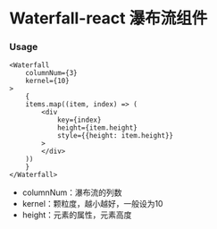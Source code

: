 # Waterfall-react 瀑布流组件

### Usage
```
<Waterfall
    columnNum={3}
    kernel={10}
>
    {
    items.map((item, index) => (
        <div
            key={index}
            height={item.height}
            style={{height: item.height}}
        >
        </div>
    ))
    }
</Waterfall> 
```
- columnNum：瀑布流的列数
- kernel：颗粒度，越小越好，一般设为10
- height：元素的属性，元素高度